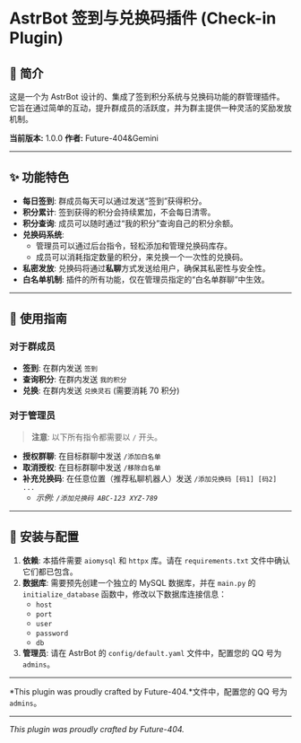 # AstrBot 签到与兑换码插件 (Check-in Plugin)

## 📖 简介

这是一个为 AstrBot 设计的、集成了签到积分系统与兑换码功能的群管理插件。它旨在通过简单的互动，提升群成员的活跃度，并为群主提供一种灵活的奖励发放机制。

**当前版本:** 1.0.0
**作者:** Future-404&Gemini

---

## ✨ 功能特色

- **每日签到**: 群成员每天可以通过发送“签到”获得积分。
- **积分累计**: 签到获得的积分会持续累加，不会每日清零。
- **积分查询**: 成员可以随时通过“我的积分”查询自己的积分余额。
- **兑换码系统**:
    - 管理员可以通过后台指令，轻松添加和管理兑换码库存。
    - 成员可以消耗指定数量的积分，来兑换一个一次性的兑换码。
- **私密发放**: 兑换码将通过**私聊**方式发送给用户，确保其私密性与安全性。
- **白名单机制**: 插件的所有功能，仅在管理员指定的“白名单群聊”中生效。

---

## 🚀 使用指南

### 对于群成员

- **签到**: 在群内发送 `签到`
- **查询积分**: 在群内发送 `我的积分`
- **兑换**: 在群内发送 `兑换灵石` (需要消耗 70 积分)

### 对于管理员

> **注意**: 以下所有指令都需要以 `/` 开头。

- **授权群聊**: 在目标群聊中发送 `/添加白名单`
- **取消授权**: 在目标群聊中发送 `/移除白名单`
- **补充兑换码**: 在任意位置（推荐私聊机器人）发送 `/添加兑换码 [码1] [码2] ...`
    - *示例: `/添加兑换码 ABC-123 XYZ-789`*

---

## 🔧 安装与配置

1. **依赖**: 本插件需要 `aiomysql` 和 `httpx` 库。请在 `requirements.txt` 文件中确认它们都已包含。
2. **数据库**: 需要预先创建一个独立的 MySQL 数据库，并在 `main.py` 的 `initialize_database` 函数中，修改以下数据库连接信息：
   - `host`
   - `port`
   - `user`
   - `password`
   - `db`
3. **管理员**: 请在 AstrBot 的 `config/default.yaml` 文件中，配置您的 QQ 号为 `admins`。

---

*This plugin was proudly crafted by Future-404.*文件中，配置您的 QQ 号为 `admins`。

---

*This plugin was proudly crafted by Future-404.*